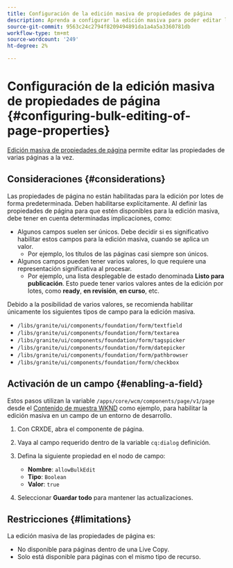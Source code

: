 ```yaml
---
title: Configuración de la edición masiva de propiedades de página
description: Aprenda a configurar la edición masiva para poder editar las propiedades de varias páginas a la vez.
source-git-commit: 9563c24c2794f8209494891da1a4a5a3360781db
workflow-type: tm+mt
source-wordcount: '249'
ht-degree: 2%

---
```



# Configuración de la edición masiva de propiedades de página {#configuring-bulk-editing-of-page-properties}

[Edición masiva de propiedades de página](/help/sites-cloud/authoring/fundamentals/page-properties.md#from-the-sites-console-multiple-pages) permite editar las propiedades de varias páginas a la vez.

## Consideraciones {#considerations}

Las propiedades de página no están habilitadas para la edición por lotes de forma predeterminada. Deben habilitarse explícitamente. Al definir las propiedades de página para que estén disponibles para la edición masiva, debe tener en cuenta determinadas implicaciones, como:

* Algunos campos suelen ser únicos. Debe decidir si es significativo habilitar estos campos para la edición masiva, cuando se aplica un valor.
   * Por ejemplo, los títulos de las páginas casi siempre son únicos.
* Algunos campos pueden tener varios valores, lo que requiere una representación significativa al procesar.
   * Por ejemplo, una lista desplegable de estado denominada **Listo para publicación**. Esto puede tener varios valores antes de la edición por lotes, como **ready**, **en revisión**, **en curso**, etc.

Debido a la posibilidad de varios valores, se recomienda habilitar únicamente los siguientes tipos de campo para la edición masiva.

* `/libs/granite/ui/components/foundation/form/textfield`
* `/libs/granite/ui/components/foundation/form/textarea`
* `/libs/granite/ui/components/foundation/form/tagspicker`
* `/libs/granite/ui/components/foundation/form/datepicker`
* `/libs/granite/ui/components/foundation/form/pathbrowser`
* `/libs/granite/ui/components/foundation/form/checkbox`

## Activación de un campo {#enabling-a-field}

Estos pasos utilizan la variable `/apps/core/wcm/components/page/v1/page` desde el [Contenido de muestra WKND](/help/implementing/developing/introduction/develop-wknd-tutorial.md) como ejemplo, para habilitar la edición masiva en un campo de un entorno de desarrollo.

1. Con CRXDE, abra el componente de página.
1. Vaya al campo requerido dentro de la variable `cq:dialog` definición.
1. Defina la siguiente propiedad en el nodo de campo:

   * **Nombre**: `allowBulkEdit`
   * **Tipo**: `Boolean`
   * **Valor**: `true`

1. Seleccionar **Guardar todo** para mantener las actualizaciones.

## Restricciones {#limitations}

La edición masiva de las propiedades de página es:

* No disponible para páginas dentro de una Live Copy.
* Solo está disponible para páginas con el mismo tipo de recurso.

